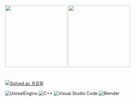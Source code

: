 #
<p>
  <img height="200em" src="https://github-readme-stats.vercel.app/api?username=kwhproject&show_icons=true&theme=radical">
  <img height="200em" src="https://github-readme-stats.vercel.app/api/top-langs/?username=kwhproject&show_icons=true&theme=radical">
</p>

#

[![Solved.ac 프로필](http://mazassumnida.wtf/api/v2/generate_badge?boj=kwhproject)](https://solved.ac/kwhproject)

![UnrealEngine](https://img.shields.io/badge/Unreal%20Engine-ffffff.svg?&style=for-the-badge&logo=UnrealEngine&logoColor=black)
![C++](https://img.shields.io/badge/C++-00599C.svg?&style=for-the-badge&logo=CPLUSPLUS&logoColor=black)
![Visual Studio Code](https://img.shields.io/badge/Visual%20Studio%20Code-007ACC.svg?&style=for-the-badge&logo=Visual%20Studio%20Code&logoColor=white)
![Blender](https://img.shields.io/badge/Blender-E87D0D.svg?&style=for-the-badge&logo=BLENDER&logoColor=black)

<!--
**kwhproject/kwhproject** is a ✨ _special_ ✨ repository because its `README.md` (this file) appears on your GitHub profile.

Here are some ideas to get you started:

- 🔭 I’m currently working on ...
- 🌱 I’m currently learning ...
- 👯 I’m looking to collaborate on ...
- 🤔 I’m looking for help with ...
- 💬 Ask me about ...
- 📫 How to reach me: ...
- 😄 Pronouns: ...
- ⚡ Fun fact: ...
-->
